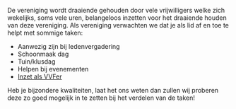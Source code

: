 De vereniging wordt draaiende gehouden door vele vrijwilligers welke zich wekelijks, soms vele uren, belangeloos inzetten voor het draaiende houden van deze vereniging. Als vereniging verwachten we dat je als lid af en toe te helpt met sommige taken:

* Aanwezig zijn bij ledenvergadering
* Schoonmaak dag
* Tuin/klusdag
* Helpen bij evenementen
* [Inzet als VVFer](../veiligheid/verenigingsveiligheidsfunctionaris.md)

Heb je bijzondere kwaliteiten, laat het ons weten dan zullen wij proberen deze zo goed mogelijk in te zetten bij het verdelen van de taken!